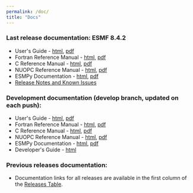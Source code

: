 ```yaml
---
permalink: /doc/
title: "Docs"
---
```

### Last release documentation: ESMF 8.4.2
* User's Guide - [html](/docs/release/latest/ESMF_usrdoc), [pdf](/docs/release/latest/ESMF_usrdoc.pdf)
* Fortran Reference Manual - [html](/docs/release/latest/ESMF_refdoc/), [pdf](/docs/release/latest/ESMF_refdoc.pdf)
* C Reference Manual - [html](/docs/release/latest/ESMC_crefdoc), [pdf](/docs/release/latest/ESMC_crefdoc.pdf)
* NUOPC Reference Manual - [html](/docs/release/latest/NUOPC_refdoc), [pdf](/docs/release/latest/NUOPC_refdoc.pdf)
* ESMPy Documentation - [html](/esmpy_doc/release/latest/html), [pdf](/esmpy_doc/release/latest/ESMPy.pdf)
* [Release Notes and Known Issues](/static/releases.html#8_4_2)

### Development documentation (develop branch, updated on each push):
* User's Guide - [html](/docs/nightly/develop/ESMF_usrdoc/), [pdf](/docs/nightly/develop/ESMF_usrdoc.pdf)
* Fortran Reference Manual - [html](/docs/nightly/develop/ESMF_refdoc/), [pdf](/docs/nightly/develop/ESMF_refdoc.pdf)
* C Reference Manual - [html](/docs/nightly/develop/ESMC_crefdoc/), [pdf](/docs/nightly/develop/ESMC_crefdoc.pdf)
* NUOPC Reference Manual - [html](/docs/nightly/develop/NUOPC_refdoc), [pdf](/docs/nightly/develop/NUOPC_refdoc.pdf)
* ESMPy Documentation - [html](/esmpy_doc/nightly/develop/html/), [pdf](/esmpy_doc/nightly/develop/ESMPy.pdf)
* Developer's Guide - [html](/docs/nightly/develop/dev_guide/)

### Previous releases documentation:
* Documentation links for all releases are available in the first column of the [Releases Table](/static/releases.html).
